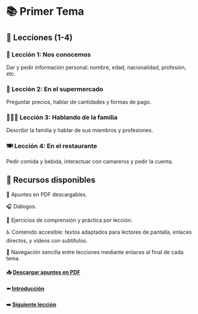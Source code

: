 # 📚 Primer Tema

## 📝 Lecciones (1-4)

### 👋 Lección 1: Nos conocemos 

Dar y pedir información personal: nombre, edad, nacionalidad, profesión, etc.

### 🛒 Lección 2: En el supermercado
Preguntar precios, hablar de cantidades y formas de pago.

### 👨‍👩‍👧 Lección 3: Hablando de la familia
Describir la familia y hablar de sus miembros y profesiones.

### 🍽️ Lección 4: En el restaurante
Pedir comida y bebida, interactuar con camareros y pedir la cuenta.

## 🧰 Recursos disponibles
📄 Apuntes en PDF descargables.

🎧 Diálogos.

📝 Ejercicios de comprensión y práctica por lección.

♿ Contenido accesible: textos adaptados para lectores de pantalla, enlaces directos, y vídeos con subtítulos.

📌 Navegación sencilla entre lecciones mediante enlaces al final de cada tema.

#### 📥 <a href="/01-Lecciones/dist/lecciones.pdf" target="_blank">Descargar apuntes en PDF</a>
#### ⬅️ [Introducción](../00-Introduccion/README.md)
#### ➡️ [Siguiente lección](../02-Casos-Gramaticales/README.md)

